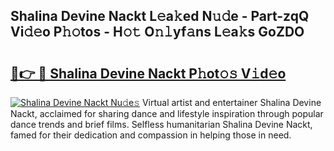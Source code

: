## Shalina Devine Nackt L𝚎a𝚔ed N𝚞𝚍e - Part-zqQ Vi𝚍𝚎o P𝚑𝚘tos - H𝚘𝚝 O𝚗𝚕yf𝚊ns L𝚎a𝚔s GoZDO

# <h2><a href="http://kf68w39.oniu.top/?m=Shalina+Devine+Nackt">🔗👉 🔴 Shalina Devine Nackt P𝚑ot𝚘𝚜 V𝚒d𝚎o</a></h2>

[![Shalina Devine Nackt Nu𝚍e𝚜](https://i.imgur.com/0qMVB7G.gif)](http://kf68w39.oniu.top/?m=Shalina+Devine+Nackt)
Virtual artist and entertainer Shalina Devine Nackt, acclaimed for sharing dance and lifestyle inspiration through popular dance trends and brief films. Selfless humanitarian Shalina Devine Nackt, famed for their dedication and compassion in helping those in need.  
